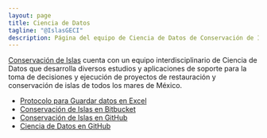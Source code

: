 ```yaml
---
layout: page
title: Ciencia de Datos
tagline: "@IslasGECI"
description: Página del equipo de Ciencia de Datos de Conservación de Islas
---
```


[Conservación de Islas](https://islas.org.mx) cuenta con un equipo interdisciplinario de Ciencia de Datos que desarrolla diversos estudios y aplicaciones de soporte para la toma de decisiones y ejecución de proyectos de restauración y conservación de islas de todos los mares de México.

- [Protocolo para Guardar datos en Excel](https://islasgeci.github.io/datos_en_excel)
- [Conservación de Islas en Bitbucket](https://bitbucket.org/IslasGECI/)
- [Conservación de Islas en GitHub](https://github.com/IslasGECI)
- [Ciencia de Datos en GitHub](https://github.com/orgs/IslasGECI/teams/ciencia-de-datos)

